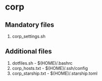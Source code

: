 # corp

## Mandatory files
1. corp_settings.sh

## Additional files
1. dotfiles.sh        - $(HOME)/.bashrc
2. corp_hosts.txt     - $(HOME)/.ssh/config
3. corp_starship.txt  - $(HOME)/.starship.toml

